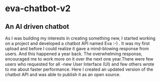 # eva-chatbot-v2
An AI driven chatbot
----------------------

As I was building  my interests in creating something new, I started working on a project and developed a chatbot API named Eva :-) . It was my first upload and before I could realize it gave a mind-blowing response from users. And this happened a year back. The overwhelming response, encouraged me to work more on it over the next one year.There were few users who requested for all -new User Interface (UI) and few others wrote to me about faster performance. Here I created an updated version of the chatbot API and was able to publish it as an open source.
